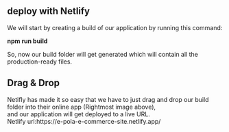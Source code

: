 
## deploy with Netlify
We will start by creating a build of our application by running this command:

<b>npm run build</b>

So, now our build folder will get generated which will contain all the production-ready files.
<br>
<h2>Drag & Drop</h2>
Netifly has made it so easy that we have to just drag and drop our build folder into their online app (Rightmost image above), <br>
and our application will get deployed to a live URL.
<br>
Netlify url:https://e-pola-e-commerce-site.netlify.app/

